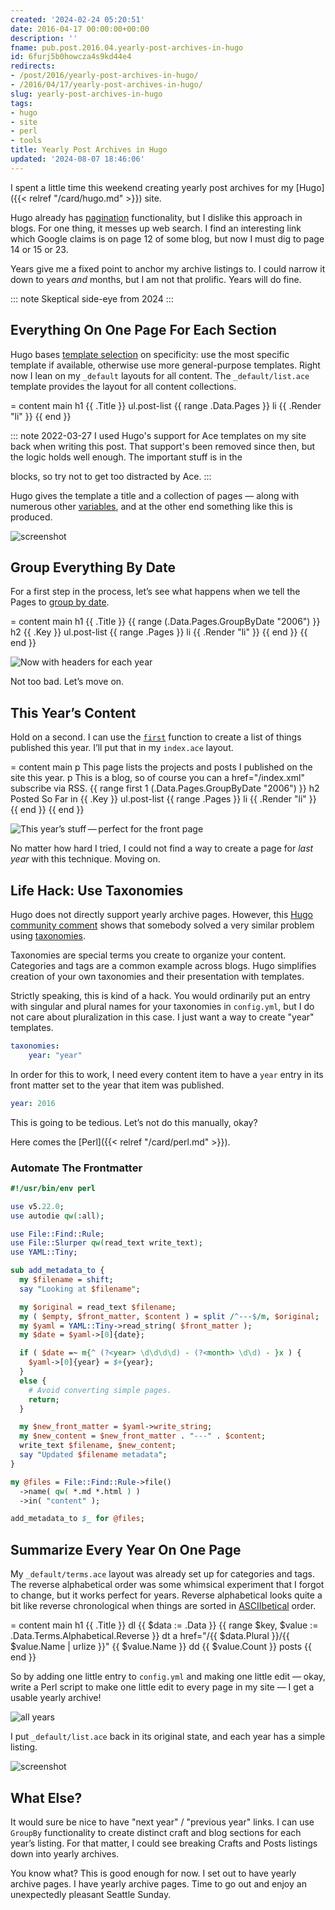 ```yaml
---
created: '2024-02-24 05:20:51'
date: 2016-04-17 00:00:00+00:00
description: ''
fname: pub.post.2016.04.yearly-post-archives-in-hugo
id: 6furj5b0howcza4s9kd44e4
redirects:
- /post/2016/yearly-post-archives-in-hugo/
- /2016/04/17/yearly-post-archives-in-hugo/
slug: yearly-post-archives-in-hugo
tags:
- hugo
- site
- perl
- tools
title: Yearly Post Archives in Hugo
updated: '2024-08-07 18:46:06'
---
```


I spent a little time this weekend creating yearly post archives for my [Hugo]({{< relref "/card/hugo.md" >}}) site.

Hugo already has [pagination](https://gohugo.io/extras/pagination/) functionality, but I dislike this approach in blogs. For one thing, it messes up web search. I find an interesting link which Google claims is on page 12 of some blog, but now I must dig to page 14 or 15 or 23.

Years give me a fixed point to anchor my archive listings to. I could narrow it down to years *and* months, but I am not that prolific. Years will do fine.

::: note
Skeptical side-eye from 2024
:::

## Everything On One Page For Each Section

Hugo bases [template selection](https://gohugo.io/templates/list/) on specificity: use the most specific template if available, otherwise use more general-purpose templates. Right now I lean on my `_default` layouts for all content. The `_default/list.ace` template provides the layout for all content collections.

<div v-pre>
= content main
  h1 {{ .Title }}
  ul.post-list
    {{ range .Data.Pages }}
      li {{ .Render "li" }}
    {{ end }}
</div>

::: note 2022-03-27
I used Hugo's support for Ace templates on my site back when writing this post. That support's been removed since then, but the logic holds well enough. The important stuff is in the <div v-html="'{{ ... }}'"></div> blocks, so try not to get too distracted by Ace.
:::

Hugo gives the template a title and a collection of pages — along with numerous other [variables](https://gohugo.io/templates/variables/), and at the other end something like this is produced.

![screenshot](assets/img/2016/site-default-listing.png "Default listing applied to Craft section")

## Group Everything By Date

For a first step in the process, let’s see what happens when we tell the Pages to [group by date](https://gohugo.io/templates/list/#grouping-by-page-date).

<div v-pre>
= content main
  h1 {{ .Title }}
  {{ range (.Data.Pages.GroupByDate "2006") }}
    h2 {{ .Key }}
    ul.post-list
      {{ range .Pages }}
        li {{ .Render "li" }}
      {{ end }}
  {{ end }}
</div>

![Now with headers for each year](assets/img/2016/site-single-page-year-headers.png)

Not too bad. Let’s move on.

## This Year’s Content

Hold on a second. I can use the [`first`](https://gohugo.io/templates/functions/#first) function to create a list of things published this year. I’ll put that in my `index.ace` layout.

<div v-pre>
= content main
  p This page lists the projects and posts I published on the site this year.
  p This is a blog, so of course you can
    a href="/index.xml"  subscribe via RSS.
  {{ range first 1 (.Data.Pages.GroupByDate "2006") }}
    h2 Posted So Far in {{ .Key }}
    ul.post-list
      {{ range .Pages }}
        li {{ .Render "li" }}
      {{ end }}
  {{ end }}
</div>

![This year’s stuff — perfect for the front page](assets/img/2016/site-this-years-posts.png)

No matter how hard I tried, I could not find a way to create a page for *last year* with this technique. Moving on.

## Life Hack: Use Taxonomies

Hugo does not directly support yearly archive pages. However, this [Hugo community comment](https://discuss.gohugo.io/t/pagination-and-group-by-date/1441/3) shows that somebody solved a very similar problem using [taxonomies](http://gohugo.io/taxonomies/overview/).

Taxonomies are special terms you create to organize your content. Categories and tags are a common example across blogs. Hugo simplifies creation of your own taxonomies and their presentation with templates.

Strictly speaking, this is kind of a hack. You would ordinarily put an entry with singular and plural names for your taxonomies in `config.yml`, but I do not care about pluralization in this case. I just want a way to create "year" templates.

``` yaml
taxonomies:
    year: "year"
```

In order for this to work, I need every content item to have a `year` entry in its front matter set to the year that item was published.

``` yaml
year: 2016
```

This is going to be tedious. Let’s not do this manually, okay?

Here comes the [Perl]({{< relref "/card/perl.md" >}}).

### Automate The Frontmatter

``` perl
#!/usr/bin/env perl

use v5.22.0;
use autodie qw(:all);

use File::Find::Rule;
use File::Slurper qw(read_text write_text);
use YAML::Tiny;

sub add_metadata_to {
  my $filename = shift;
  say "Looking at $filename";

  my $original = read_text $filename;
  my ( $empty, $front_matter, $content ) = split /^---$/m, $original;
  my $yaml = YAML::Tiny->read_string( $front_matter );
  my $date = $yaml->[0]{date};

  if ( $date =~ m{^ (?<year> \d\d\d\d) - (?<month> \d\d) - }x ) {
    $yaml->[0]{year} = $+{year};
  }
  else {
    # Avoid converting simple pages.
    return;
  }

  my $new_front_matter = $yaml->write_string;
  my $new_content = $new_front_matter . "---" . $content;
  write_text $filename, $new_content;
  say "Updated $filename metadata";
}

my @files = File::Find::Rule->file()
  ->name( qw( *.md *.html ) )
  ->in( "content" );

add_metadata_to $_ for @files;
```

## Summarize Every Year On One Page

My `_default/terms.ace` layout was already set up for categories and tags. The reverse alphabetical order was some whimsical experiment that I forgot to change, but it works perfect for years. Reverse alphabetical looks quite a bit like reverse chronological when things are sorted in [ASCIIbetical](https://en.wiktionary.org/wiki/ASCIIbetical) order.

<div v-pre>
= content main
  h1 {{ .Title }}
  dl
    {{ $data := .Data }}
    {{ range $key, $value := .Data.Terms.Alphabetical.Reverse }}
      dt
        a href="/{{ $data.Plural }}/{{ $value.Name | urlize }}" {{ $value.Name }}
      dd {{ $value.Count }} posts
    {{ end }}
</div>

So by adding one little entry to `config.yml` and making one little edit — okay, write a Perl script to make one little edit to every page in my site — I get a usable yearly archive!

![all years](assets/img/2016/site-list-all-years.png)

I put `_default/list.ace` back in its original state, and each year has a simple listing.

![screenshot](assets/img/2016/site-single-year.png "Just the stuff I pushed in 2015")

## What Else?

It would sure be nice to have "next year" / "previous year" links. I can use `GroupBy` functionality to create distinct craft and blog sections for each year’s listing. For that matter, I could see breaking Crafts and Posts listings down into yearly archives.

You know what? This is good enough for now. I set out to have yearly archive pages. I have yearly archive pages. Time to go out and enjoy an unexpectedly pleasant Seattle Sunday.